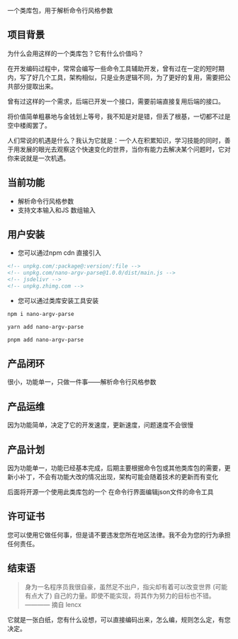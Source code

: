 
一个类库包，用于解析命令行风格参数

## 项目背景

为什么会用这样的一个类库包？它有什么价值吗？

在开发编码过程中，常常会编写一些命令工具辅助开发，曾有过在一定的短时期内，写了好几个工具，架构相似，只是业务逻辑不同，为了更好的复用，需要把公共部分提取出来。

曾有过这样的一个需求，后端已开发一个接口，需要前端直接复用后端的接口。

将价值简单粗暴地与金钱划上等号，我不知是对是错，但丢了根基，一切都不过是空中楼阁罢了。

人们常说的机遇是什么？我认为它就是：一个人在积累知识，学习技能的同时，善于用发展的眼光去观察这个快速变化的世界，当你有能力去解决某个问题时，它对你来说就是一次机遇。

## 当前功能

- 解析命令行风格参数
- 支持文本输入和JS 数组输入

## 用户安装

- 您可以通过npm cdn 直接引入
```html
<!-- unpkg.com/:package@:version/:file -->
<!-- unpkg.com/nano-argv-parse@1.0.0/dist/main.js -->
<!-- jsdelivr -->
<!-- unpkg.zhimg.com -->
```

- 您可以通过类库安装工具安装
```bash
npm i nano-argv-parse
```

```bash
yarn add nano-argv-parse
```

```bash
pnpm add nano-argv-parse
```


## 产品闭环

很小，功能单一，只做一件事——解析命令行风格参数

## 产品运维

因为功能简单，决定了它的开发速度，更新速度，问题速度不会很慢

## 产品计划

因为功能单一，功能已经基本完成，后期主要根据命令包或其他类库包的需要，更新小补丁，不会有功能大改的情况出现，架构可能会随着技术的更新而有变化

后面将开源一个使用此类库包的一个 在命令行界面编辑json文件的命令工具

## 许可证书

您可以使用它做任何事，但是请不要违发您所在地区法律。我不会为您的行为承担任何责任。

## 结束语

> 身为一名程序员我很自豪，虽然足不出户，指尖却有着可以改变世界 (可能有点大了) 自己的力量。即使不能实现，将其作为努力的目标也不错。———— 摘自 lencx

它就是一张白纸，您有什么设想，可以直接编码出来，怎么编，规则怎么定，有您决定。

